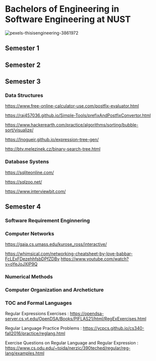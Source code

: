 # Bachelors of Engineering in Software Engineering at NUST

![pexels-thisisengineering-3861972](https://user-images.githubusercontent.com/74835399/148657262-228f3957-7f04-4358-bcab-b51b15be14e0.jpg)


## Semester 1

## Semester 2

## Semester 3

### Data Structures

https://www.free-online-calculator-use.com/postfix-evaluator.html

https://raj457036.github.io/Simple-Tools/prefixAndPostfixConvertor.html

https://www.hackerearth.com/practice/algorithms/sorting/bubble-sort/visualize/

https://lnogueir.github.io/expression-tree-gen/

http://btv.melezinek.cz/binary-search-tree.html

### Database Systens

https://sqliteonline.com/

https://sqlzoo.net/

https://www.interviewbit.com/


## Semester 4

### Software Requirement Enginnering
### Computer Networks

https://gaia.cs.umass.edu/kurose_ross/interactive/

https://whimsical.com/networking-cheatsheet-by-love-babbar-FcLExFDezehhfsbDPfZDBv
https://www.youtube.com/watch?v=oYeJoJXIP9Q


### Numerical Methods
### Computer Organization and Archeticture
### TOC and Formal Languages

Regular Expressions Exercises : https://opendsa-server.cs.vt.edu/OpenDSA/Books/PIFLAS21/html/RegExExercises.html

Regular Language Practice Problems : https://ycpcs.github.io/cs340-fall2016/practice/reglang.html

Exercise Questions on Regular Language and Regular Expression : https://www.cs.odu.edu/~toida/nerzic/390teched/regular/reg-lang/examples.html
